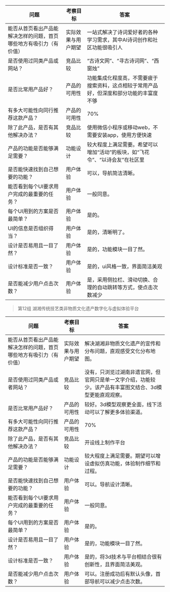 | 问题                                                         | 考察目标           | 答案                                                         |
| ------------------------------------------------------------ | ------------------ | ------------------------------------------------------------ |
| 能否从首页看出产品能解决怎样的问题，首页哪些地方有吸引力（有价值） | 实际效果与用户期望 | 一站式解决了诗词爱好者的各种学习需求，其中AI诗词创作和社区功能很吸引人 |
| 是否使用过同类产品或网站？                                   | 竞品比较           | “古诗文网”、“寻古诗词网”、“西窗烛”                           |
| 是否比常用产品好？                                           | 产品的可用性       | 功能集成化程度高，不需要疲于搜索资料，这点相较于常用产品好，但深度和部分功能的丰富度不够 |
| 有多大可能性向同行推荐这款产品？                             | 产品的可用性       | 70%                                                          |
| 除了此产品，是否有其他解决办法？                             | 竞品比较           | 使用微信小程序或移动web，不需要安装app，使用方便快速         |
| 产品的功能是否能够满足需要？                                 | 功能设计           | 较大程度上满足需要。希望可以增加“活动”的板块，如“飞花令”、“以诗会友”在社区里 |
| 是否能快速找到自己想要的功能？                               | 用户体验           | 可以，导航简洁清晰。                                         |
| 能否看到每个UI要求用户完成的最重要的任务？                   | 用户体验           | 一般同意。                                                   |
| 每个UI用到的方案是否最简单？                                 | 用户体验           | 是的。                                                       |
| UI的信息是否组织得当？                                       | 用户体验           | 是的，清晰明了。                                             |
| 设计是否易用且一目了然？                                     | 用户体验           | 是的，功能模块一目了然。                                     |
| 设计标准是否一致？                                           | 用户体验           | 是的，ui风格一致，界面简洁美观                               |
| 是否能减少用户点击次数？                                     | 用户体验           | 是，采用侧拉栏、滑动切换、合理的自动跳转等方式，使点击次数减少 |



> 第12组 湖湘传统技艺类非物质文化遗产数字化与虚拟体验平台

| 问题                                                         | 考察目标           | 答案                                                         |
| ------------------------------------------------------------ | ------------------ | ------------------------------------------------------------ |
| 能否从首页看出产品能解决怎样的问题，首页哪些地方有吸引力（有价值） | 实际效果与用户期望 | 解决湖湘非物质文化遗产的宣传和分布问题，直观感受文化分布地图。 |
| 是否使用过同类产品或者网站？                                 | 竞品比较           | 没有，只浏览过湖南非遗官网，但官网只是单一文字介绍，功能较少。该产品有丰富图文结合、3d模型更能直观观察。 |
| 是否比常用产品好？                                           | 产品的可用性       | 较好。3d模型观察更全面，线下活动可以了解更多体验渠道。       |
| 有多大可能性向同行推荐这款产品？                             | 产品的可用性       | 70%                                                          |
| 除了此产品，是否有其他解决办法？                             | 竞品比较           | 开设线上制作平台                                             |
| 产品的功能是否能够满足需要？                                 | 功能设计           | 较大程度上满足需要。期望可以增设虚拟仿真功能，体验制作细节和过程。 |
| 是否能快速找到自己想要的功能？                               | 用户体验           | 可以。导航设计清晰。                                         |
| 能否看到每个UI要求用户完成的最重要的任务？                   | 用户体验           | 一般同意。                                                   |
| 每个UI用到的方案是否最简单？                                 | 用户体验           | 是的。                                                       |
| 设计是否易用且一目了然？                                     | 用户体验           | 是的，功能模块一目了然。                                     |
| 设计标准是否一致？                                           | 用户体验           | 是的，将3d技术与平台相结合很有创新性，且界面简洁美观。       |
| 是否能减少用户点击次数？                                     | 用户体验           | 可以。注册成功后有默认头像，首部导航可以减少点击次数。       |
